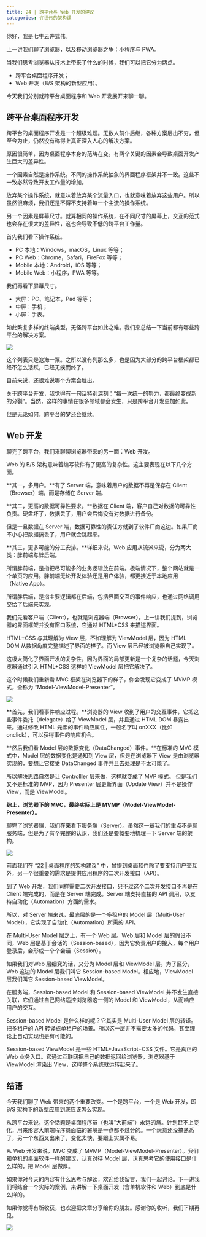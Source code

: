 ```yaml
---
title: 24 | 跨平台与 Web 开发的建议
categories: 许世伟的架构课
---
```

你好，我是七牛云许式伟。

上一讲我们聊了浏览器，以及移动浏览器之争：小程序与 PWA。

当我们思考浏览器从技术上带来了什么的时候，我们可以把它分为两点。

- 跨平台桌面程序开发；
- Web 开发（B/S 架构的新型应用）。

今天我们分别就跨平台桌面程序和 Web 开发展开来聊一聊。

## 跨平台桌面程序开发

跨平台的桌面程序开发是一个超级难题。无数人前仆后继，各种方案层出不穷，但至今为止，仍然没有称得上真正深入人心的解决方案。

原因很简单，因为桌面程序本身的范畴在变。有两个关键的因素会导致桌面开发产生巨大的差异性。

一个因素自然是操作系统。不同的操作系统抽象的界面程序框架并不一致。这些不一致必然导致开发工作量的增加。

放弃某个操作系统，就意味着放弃某个流量入口，也就意味着放弃这些用户。所以虽然很麻烦，我们还是不得不支持着每一个主流的操作系统。

另一个因素是屏幕尺寸。就算相同的操作系统，在不同尺寸的屏幕上，交互的范式也会存在很大的差异性，这也会导致不低的跨平台工作量。

首先我们看下操作系统。

- PC 本地：Windows，macOS，Linux 等等；
- PC Web：Chrome，Safari，FireFox 等等；
- Mobile 本地：Android，iOS 等等；
- Mobile Web：小程序，PWA 等等。

我们再看下屏幕尺寸。

- 大屏：PC、笔记本，Pad 等等；
- 中屏：手机；
- 小屏：手表。

如此繁复多样的终端类型，无怪跨平台如此之难。我们来总结一下当前都有哪些跨平台的解决方案。

![](https://static001.geekbang.org/resource/image/da/c7/daf115d3a745c302026b914ee760ccc7.jpg)

这个列表只是沧海一粟。之所以没有列那么多，也是因为大部分的跨平台框架都已经不怎么活跃，已经无疾而终了。

目前来说，还很难说哪个方案会胜出。

关于跨平台开发，我觉得有一句话特别深刻：“每一次统一的努力，都最终变成新的分裂”。当然，这样的事情在很多领域都会发生，只是跨平台开发更加如此。

但是无论如何，跨平台的梦还会继续。

## Web 开发

聊完了跨平台，我们来聊聊浏览器带来的另一面：Web 开发。

Web 的 B/S 架构意味着编写软件有了更高的复杂性。这主要表现在以下几个方面。

**其一，多用户。**有了 Server 端，意味着用户的数据不再是保存在 Client（Browser）端，而是存储在 Server 端。

**其二，更高的数据可靠性要求。**数据在 Client 端，客户自己对数据的可靠性负责。硬盘坏了，数据丢了，用户会后悔没有对数据进行备份。

但是一旦数据在 Server 端，数据可靠性的责任方就到了软件厂商这边。如果厂商不小心把数据搞丢了，用户就会跳起来。

**其三，更多可能的分工安排。**详细来说，Web 应用从流派来说，分为两大类：胖前端与胖后端。

所谓胖前端，是指把尽可能多的业务逻辑放在前端。极端情况下，整个网站就是一个单页的应用。胖前端无论开发体验还是用户体验，都更接近于本地应用（Native App）。

所谓胖后端，是指主要逻辑都在后端，包括界面交互的事件响应，也通过网络调用交给了后端来实现。

我们先看客户端（Client），也就是浏览器端（Browser）。上一讲我们提到，浏览器的界面框架并没有窗口系统，它通过 HTML+CSS 来描述界面。

HTML+CSS 与其理解为 View 层，不如理解为 ViewModel 层，因为 HTML DOM 从数据角度完整描述了界面的样子。而 View 层已经被浏览器自己实现了。

这极大简化了界面开发的复杂性，因为界面的局部更新是一个复杂的话题，今天浏览器通过引入 HTML+CSS 这样的 ViewModel 层把它解决了。

这个时候我们重新看 MVC 框架在浏览器下的样子，你会发现它变成了 MVMP 模式，全称为 “Model-ViewModel-Presenter”。

![](https://static001.geekbang.org/resource/image/94/7f/94475e49c61f8dfbadb2448c7bc72b7f.png)

**首先，我们看事件响应过程。**浏览器的 View 收到了用户的交互事件，它把这些事件委托（delegate）给了 ViewModel 层，并且通过 HTML DOM 暴露出来。通过修改 HTML 元素的事件响应属性，一般名字叫 onXXX（比如 onclick），可以获得事件的响应机会。

**然后我们看 Model 层的数据变化（DataChanged）事件。**在标准的 MVC 模式中，Model 层的数据变化是通知到 View 层，但是在浏览器下 View 是由浏览器实现的，要想让它接受 DataChanged 事件并且去处理是不太可能了。

所以解决思路自然是让 Controlller 层来做，这样就变成了 MVP 模式。 但是我们又不是标准的 MVP，因为 Presenter 层更新界面（Update View）并不是操作 View，而是 ViewModel。

**综上，浏览器下的 MVC，最终实际上是 MVMP（Model-ViewModel-Presenter）。**

聊完了浏览器端，我们在来看下服务端（Server）。虽然这一章我们的重点不是聊服务端，但是为了有个完整的认识，我们还是要概要地梳理一下 Server 端的架构。

![](https://static001.geekbang.org/resource/image/7d/c2/7d4754709350d95b8afe0aa35e6e6dc2.jpg)

前面我们在 “[22 | 桌面程序的架构建议](https://time.geekbang.org/column/article/105356)” 中，曾提到桌面软件除了要支持用户交互外，另一个很重要的需求是提供应用程序的二次开发接口（API）。

到了 Web 开发，我们同样需要二次开发接口，只不过这个二次开发接口不再是在 Client 端完成的，而是在 Server 端完成。Server 端支持直接的 API 调用，以支持自动化（Automation）方面的需求。

所以，对 Server 端来说，最底层的是一个多租户的 Model 层（Multi-User Model），它实现了自动化（Automation）所需的 API。

在 Multi-User Model 层之上，有一个 Web 层。Web 层和 Model 层的假设不同，Web 层是基于会话的（Session-based），因为它负责用户的接入，每个用户登录后，会形成一个个会话（Session）。

如果我们对Web 层细究的话，又分为 Model 层和 ViewModel 层。为了区分，Web 这边的 Model 层我们叫它 Session-based Model。相应地，ViewModel 层我们叫它 Session-based ViewModel。

在服务端，Session-based Model 和 Session-based ViewModel 并不发生直接关联，它们通过自己网络遥控浏览器这一侧的 Model 和 ViewModel，从而响应用户的交互。

Session-based Model 是什么样的呢？它其实是 Multi-User Model 层的转译。把多租户的 API 转译成单租户的场景。所以这一层并不需要太多的代码，甚至理论上自动实现也是有可能的。

Session-based ViewModel 是一些 HTML+JavaScript+CSS 文件。它是真正的 Web 业务入口。它通过互联网把自己的数据返回给浏览器，浏览器基于 ViewModel 渲染出 View，这样整个系统就运转起来了。

## 结语

今天我们聊了 Web 带来的两个重要改变。一个是跨平台，一个是 Web 开发，即 B/S 架构下的新型应用到底应该怎么实现。

从跨平台来说，这个话题是桌面程序员（也叫“大前端”）永远的痛。计划赶不上变化，用来形容大前端程序员面临的窘境是一点都不过分的。一个玩意还没搞熟悉了，另一个东西又出来了，变化太快，要跟上实属不易。

从 Web 开发来说，MVC 变成了 MVMP（Model-ViewModel-Presenter）。我们和单机的桌面软件一样的建议，认真对待 Model 层，认真思考它的使用接口是什么样的，把 Model 层做厚。

如果你对今天的内容有什么思考与解读，欢迎给我留言，我们一起讨论。下一讲我们将结合一个实际的案例，来讲解一下桌面开发（含单机软件和 Web）到底是什么样的。

如果你觉得有所收获，也欢迎把文章分享给你的朋友。感谢你的收听，我们下期再见。

![](https://static001.geekbang.org/resource/image/43/00/43231f3789095eb4cdb38e67ff3d7900.jpg)